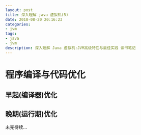 ```yaml
---
layout: post
title: 深入理解 java 虚拟机(5)
date: 2018-08-20 20:16:23
categories: 
- jvm
tags:
- java
- jvm
description: 深入理解 Java 虚拟机:JVM高级特性与最佳实践 读书笔记
---
```


# 程序编译与代码优化

## 早起(编译器)优化

## 晚期(运行期)优化


未完待续...
